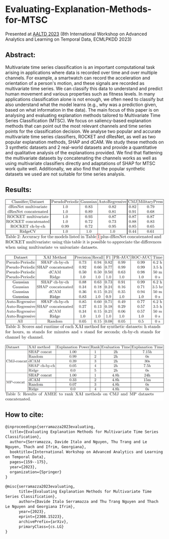 # Evaluating-Explanation-Methods-for-MTSC

Presented at [AALTD 2023](https://ecml-aaltd.github.io/aaltd2023/program.html) (8th International Workshop on Advanced Analytics and Learning on Temporal Data, ECMLPKDD 2023)

## Abstract:

Multivariate time series classification is an important computational task arising in applications where data is recorded over time and over multiple channels. For example, a smartwatch can record the acceleration and orientation of a person's motion, and these signals are recorded as multivariate time series. We can classify this data to understand and predict human movement and various properties such as fitness levels. In many applications classification alone is not enough, we often need to classify but also understand what the model learns (e.g., why was a prediction given, based on what information in the data). The main focus of this paper is on analysing and evaluating explanation methods tailored to Multivariate Time Series Classification (MTSC). We focus on saliency-based explanation methods that can point out the most relevant channels and time series points for the classification decision. We analyse two popular and accurate multivariate time series classifiers, ROCKET and dResNet, as well as two popular explanation methods, SHAP and dCAM. We study these methods on 3 synthetic datasets and 2 real-world datasets and provide a quantitative and qualitative analysis of the explanations provided. We find that flattening the multivariate datasets by concatenating the channels works as well as using multivariate classifiers directly and adaptations of SHAP for MTSC work quite well. Additionally, we also find that the popular synthetic datasets we used are not suitable for time series analysis. 

## Results:

![image](https://github.com/mlgig/Evaluating-Explanation-Methods-for-MTSC/blob/main/imgs/accuracy.png) 


![image](https://github.com/mlgig/Evaluating-Explanation-Methods-for-MTSC/blob/main/imgs/synthetic_results.png) 


![image](https://github.com/mlgig/Evaluating-Explanation-Methods-for-MTSC/blob/main/imgs/realWorld_results.png) 

## How to cite:
```
@inproceedings{serramazza2023evaluating,
  title={Evaluating Explanation Methods for Multivariate Time Series Classification},
  author={Serramazza, Davide Italo and Nguyen, Thu Trang and Le Nguyen, Thach and Ifrim, Georgiana},
  booktitle={International Workshop on Advanced Analytics and Learning on Temporal Data},
  pages={159--175},
  year={2023},
  organization={Springer}
}
```


```
@misc{serramazza2023evaluating,
      title={Evaluating Explanation Methods for Multivariate Time Series Classification}, 
      author={Davide Italo Serramazza and Thu Trang Nguyen and Thach Le Nguyen and Georgiana Ifrim},
      year={2023},
      eprint={2308.15223},
      archivePrefix={arXiv},
      primaryClass={cs.LG}
}
```
